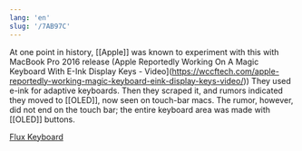 ```yaml
---
lang: 'en'
slug: '/7AB97C'
---
```


At one point in history, [[Apple]] was known to experiment with this with MacBook Pro 2016 release (Apple Reportedly Working On A Magic Keyboard With E-Ink Display Keys - Video](https://wccftech.com/apple-reportedly-working-magic-keyboard-eink-display-keys-video/)) They used e-ink for adaptive keyboards. Then they scraped it, and rumors indicated they moved to [[OLED]], now seen on touch-bar macs. The rumor, however, did not end on the touch bar; the entire keyboard area was made with [[OLED]] buttons.

[Flux Keyboard](https://fluxkeyboard.com/)
